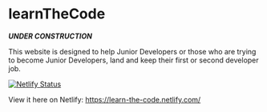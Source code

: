 # learnTheCode


***UNDER CONSTRUCTION***


This website is designed to help Junior Developers or those who are trying to become Junior Developers, land and keep their first or second developer job.


[![Netlify Status](https://api.netlify.com/api/v1/badges/d81eb0dc-5c69-42ec-92a7-09156f6caef5/deploy-status)](https://app.netlify.com/sites/infallible-hamilton-538946/deploys)


View it here on Netlify: https://learn-the-code.netlify.com/
